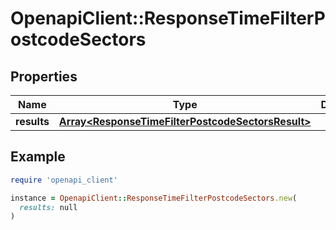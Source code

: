 # OpenapiClient::ResponseTimeFilterPostcodeSectors

## Properties

| Name | Type | Description | Notes |
| ---- | ---- | ----------- | ----- |
| **results** | [**Array&lt;ResponseTimeFilterPostcodeSectorsResult&gt;**](ResponseTimeFilterPostcodeSectorsResult.md) |  |  |

## Example

```ruby
require 'openapi_client'

instance = OpenapiClient::ResponseTimeFilterPostcodeSectors.new(
  results: null
)
```

